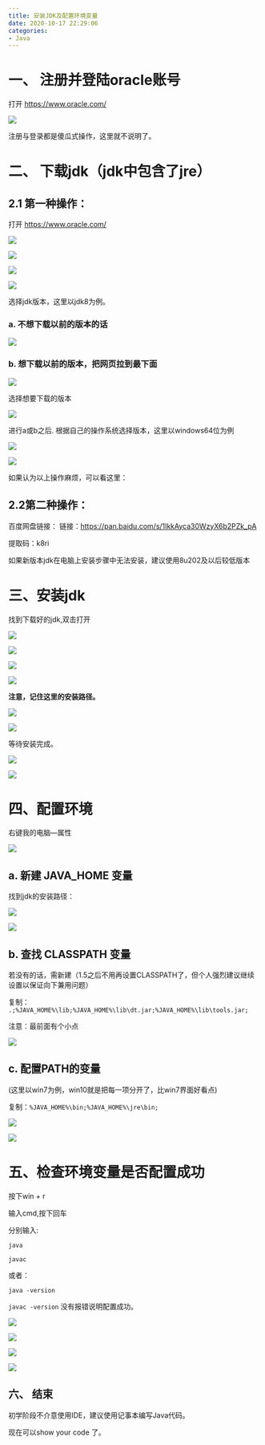 ```yaml
---
title: 安装JDK及配置环境变量
date: 2020-10-17 22:29:06
categories: 
- Java
---
```


<!-- more -->

# 一、 注册并登陆oracle账号
打开 https://www.oracle.com/

![](https://cdn.jsdelivr.net/gh/heathhou/image_store/分类/Java/安装JDK及配置环境变量/1.png)


注册与登录都是傻瓜式操作，这里就不说明了。

# 二、 下载jdk（jdk中包含了jre）

## 2.1 第一种操作：
打开 https://www.oracle.com/

![](https://cdn.jsdelivr.net/gh/heathhou/image_store/分类/Java/安装JDK及配置环境变量/2.png)



![](https://cdn.jsdelivr.net/gh/heathhou/image_store/分类/Java/安装JDK及配置环境变量/3.png)

![](https://cdn.jsdelivr.net/gh/heathhou/image_store/分类/Java/安装JDK及配置环境变量/4.png)


![](https://cdn.jsdelivr.net/gh/heathhou/image_store/分类/Java/安装JDK及配置环境变量/5.png)


选择jdk版本，这里以jdk8为例。

### a. 不想下载以前的版本的话

![](https://cdn.jsdelivr.net/gh/heathhou/image_store/分类/Java/安装JDK及配置环境变量/6.png)



### b. 想下载以前的版本，把网页拉到最下面

![](https://cdn.jsdelivr.net/gh/heathhou/image_store/分类/Java/安装JDK及配置环境变量/7.png)


选择想要下载的版本

![](https://cdn.jsdelivr.net/gh/heathhou/image_store/分类/Java/安装JDK及配置环境变量/8.png)


进行a或b之后. 根据自己的操作系统选择版本，这里以windows64位为例

![](https://cdn.jsdelivr.net/gh/heathhou/image_store/分类/Java/安装JDK及配置环境变量/9.png)

![](https://cdn.jsdelivr.net/gh/heathhou/image_store/分类/Java/安装JDK及配置环境变量/10.png)



如果认为以上操作麻烦，可以看这里：
## 2.2第二种操作：
百度网盘链接：
链接：https://pan.baidu.com/s/1lkkAyca30WzyX6b2PZk_pA 

提取码：k8ri 

如果新版本jdk在电脑上安装步骤中无法安装，建议使用8u202及以后较低版本

# 三、安装jdk
找到下载好的jdk,双击打开

![](https://cdn.jsdelivr.net/gh/heathhou/image_store/分类/Java/安装JDK及配置环境变量/11.png)


![](https://cdn.jsdelivr.net/gh/heathhou/image_store/分类/Java/安装JDK及配置环境变量/12.png)

![](https://cdn.jsdelivr.net/gh/heathhou/image_store/分类/Java/安装JDK及配置环境变量/13.png)

![](https://cdn.jsdelivr.net/gh/heathhou/image_store/分类/Java/安装JDK及配置环境变量/14.png)


**注意，记住这里的安装路径。**

![](https://cdn.jsdelivr.net/gh/heathhou/image_store/分类/Java/安装JDK及配置环境变量/15.png)

![](https://cdn.jsdelivr.net/gh/heathhou/image_store/分类/Java/安装JDK及配置环境变量/16.png)



等待安装完成。

![](https://cdn.jsdelivr.net/gh/heathhou/image_store/分类/Java/安装JDK及配置环境变量/17.png)

![](https://cdn.jsdelivr.net/gh/heathhou/image_store/分类/Java/安装JDK及配置环境变量/18.png)




# 四、配置环境
右键我的电脑—属性

![](https://cdn.jsdelivr.net/gh/heathhou/image_store/分类/Java/安装JDK及配置环境变量/19.png)


## a. 新建 JAVA_HOME 变量
找到jdk的安装路径：

![](https://cdn.jsdelivr.net/gh/heathhou/image_store/分类/Java/安装JDK及配置环境变量/20.png)


![](https://cdn.jsdelivr.net/gh/heathhou/image_store/分类/Java/安装JDK及配置环境变量/21.png)


## b. 查找 CLASSPATH 变量

若没有的话，需新建（1.5之后不用再设置CLASSPATH了，但个人强烈建议继续设置以保证向下兼用问题）

复制：
`.;%JAVA_HOME%\lib;%JAVA_HOME%\lib\dt.jar;%JAVA_HOME%\lib\tools.jar;`

注意：最前面有个小点


![](https://gitee.com/heathhou/image_store/raw/master/分类/Java/安装JDK及配置环境变量/22.png)


## c. 配置PATH的变量

(这里以win7为例，win10就是把每一项分开了，比win7界面好看点)

复制：`%JAVA_HOME%\bin;%JAVA_HOME%\jre\bin;`


![](https://gitee.com/heathhou/image_store/raw/master/分类/Java/安装JDK及配置环境变量/23.png)

![](https://gitee.com/heathhou/image_store/raw/master/分类/Java/安装JDK及配置环境变量/24.png)




# 五、检查环境变量是否配置成功
按下win + r

输入cmd,按下回车

分别输入:

`java`

`javac`

或者：

`java -version`

`javac -version`
没有报错说明配置成功。

![](https://gitee.com/heathhou/image_store/raw/master/分类/Java/安装JDK及配置环境变量/25.png)

![](https://gitee.com/heathhou/image_store/raw/master/分类/Java/安装JDK及配置环境变量/26.png)

![](https://gitee.com/heathhou/image_store/raw/master/分类/Java/安装JDK及配置环境变量/27.png)

![](https://gitee.com/heathhou/image_store/raw/master/分类/Java/安装JDK及配置环境变量/28.png)



## 六、 结束

初学阶段不介意使用IDE，建议使用记事本编写Java代码。

现在可以show your code 了。